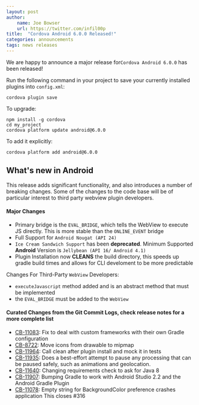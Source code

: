 ```yaml
---
layout: post
author:
    name: Joe Bowser
    url: https://twitter.com/infil00p
title:  "Cordova Android 6.0.0 Released!"
categories: announcements
tags: news releases
---
```


We are happy to announce a major release for`Cordova Android 6.0.0` has been released! 

Run the following command in your project to save your currently installed plugins into `config.xml`:

    cordova plugin save

To upgrade:

    npm install -g cordova
    cd my_project
    cordova platform update android@6.0.0

To add it explicitly:

    cordova platform add android@6.0.0

<!--more-->
## What's new in Android

This release adds significant functionality, and also introduces a number
of breaking changes.  Some of the changes to the code base will be of
particular interest to third party webview plugin developers.

#### Major Changes ####
* Primary bridge is the `EVAL_BRIDGE`, which tells the WebView to execute JS directly.  This is more stable than the `ONLINE_EVENT` bridge
* Full Support for `Android Nougat (API 24)`
* `Ice Cream Sandwich Support` has been **deprecated**.  Minimum Supported **Android** Version is `Jellybean (API 16/ Android 4.1)`
* Plugin Installation now **CLEANS** the build directory, this speeds up gradle build times and allows for CLI develoment to be more predictable

Changes For Third-Party `WebView` Developers:
* `executeJavascript` method added and is an abstract method that must be implemented
* the `EVAL_BRIDGE` must be added to the `WebView`


#### Curated Changes from the Git Commit Logs, check release notes for a more complete list ####
* [CB-11083](https://issues.apache.org/jira/browse/CB-11083): Fix to deal with custom frameworks with their own Gradle configuration
* [CB-8722](https://issues.apache.org/jira/browse/CB-8722): Move icons from drawable to mipmap
* [CB-11964](https://issues.apache.org/jira/browse/CB-11964):  Call clean after plugin install and mock it in tests
* [CB-11935](https://issues.apache.org/jira/browse/CB-11935): Does a best-effort attempt to pause any processing that can be paused safely, such as animations and geolocation.
* [CB-11640](https://issues.apache.org/jira/browse/CB-11640):  Changing requirements check to ask for Java 8
* [CB-11907](https://issues.apahce.org/jira/browse/CB-11907): Bumping Gradle to work with Android Studio 2.2 and the Android Gradle Plugin
* [CB-11078](https://issues.apahce.org/jira/browse/CB-11907): Empty string for BackgroundColor preference crashes application This closes #316
